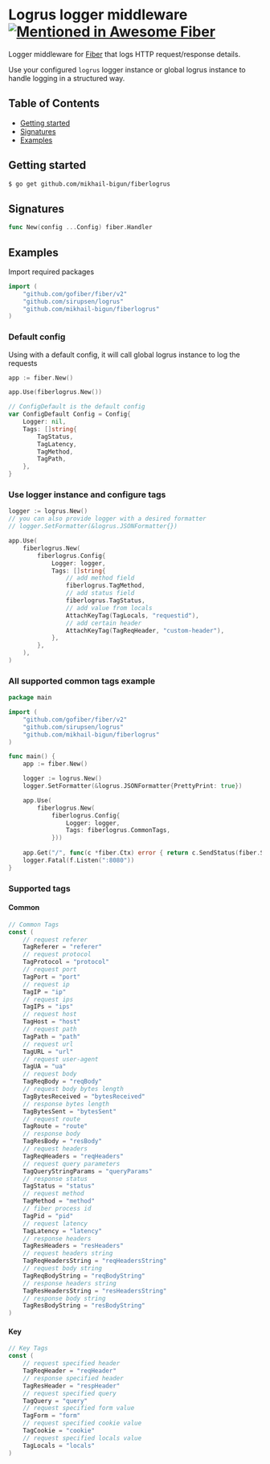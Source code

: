 # Logrus logger middleware [![Mentioned in Awesome Fiber](https://awesome.re/mentioned-badge-flat.svg)](https://github.com/gofiber/awesome-fiber)
Logger middleware for [Fiber](https://github.com/gofiber/fiber) that logs HTTP request/response details.


Use your configured `logrus` logger instance or global logrus instance to handle logging in a structured way.

## Table of Contents
- [Getting started](#getting-started)
- [Signatures](#signatures)
- [Examples](#examples)

## Getting started
```bash
$ go get github.com/mikhail-bigun/fiberlogrus
```
## Signatures
```go
func New(config ...Config) fiber.Handler
```
## Examples
Import required packages
```go
import (
	"github.com/gofiber/fiber/v2"
	"github.com/sirupsen/logrus"
	"github.com/mikhail-bigun/fiberlogrus"
)
```
### Default config
Using with a default config, it will call global logrus instance to log the requests
```go
app := fiber.New()

app.Use(fiberlogrus.New())
```
```go
// ConfigDefault is the default config
var ConfigDefault Config = Config{
	Logger: nil,
	Tags: []string{
		TagStatus,
		TagLatency,
		TagMethod,
		TagPath,
	},
}
```
### Use logger instance and configure tags
```go
logger := logrus.New()
// you can also provide logger with a desired formatter
// logger.SetFormatter(&logrus.JSONFormatter{})

app.Use(
	fiberlogrus.New(
		fiberlogrus.Config{
			Logger: logger,
			Tags: []string{
				// add method field
				fiberlogrus.TagMethod,
				// add status field
				fiberlogrus.TagStatus,
				// add value from locals
				AttachKeyTag(TagLocals, "requestid"),
				// add certain header
				AttachKeyTag(TagReqHeader, "custom-header"),
			},
		},
	),
)
```
### All supported common tags example
```go
package main

import (
	"github.com/gofiber/fiber/v2"
	"github.com/sirupsen/logrus"
	"github.com/mikhail-bigun/fiberlogrus"
)

func main() {
	app := fiber.New()

	logger := logrus.New()
	logger.SetFormatter(&logrus.JSONFormatter{PrettyPrint: true})

	app.Use(
		fiberlogrus.New(
			fiberlogrus.Config{
				Logger: logger,
				Tags: fiberlogrus.CommonTags,
			}))
	
	app.Get("/", func(c *fiber.Ctx) error { return c.SendStatus(fiber.StatusOK) })
	logger.Fatal(f.Listen(":8080"))
}
```

### Supported tags
#### Common
```go
// Common Tags
const (
	// request referer
	TagReferer = "referer"
	// request protocol
	TagProtocol = "protocol"
	// request port
	TagPort = "port"
	// request ip
	TagIP = "ip"
	// request ips
	TagIPs = "ips"
	// request host
	TagHost = "host"
	// request path
	TagPath = "path"
	// request url
	TagURL = "url"
	// request user-agent
	TagUA = "ua"
	// request body
	TagReqBody = "reqBody"
	// request body bytes length
	TagBytesReceived = "bytesReceived"
	// response bytes length
	TagBytesSent = "bytesSent"
	// request route
	TagRoute = "route"
	// response body
	TagResBody = "resBody"
	// request headers
	TagReqHeaders = "reqHeaders"
	// request query parameters
	TagQueryStringParams = "queryParams"
	// response status
	TagStatus = "status"
	// request method
	TagMethod = "method"
	// fiber process id
	TagPid = "pid"
	// request latency
	TagLatency = "latency"
	// response headers
	TagResHeaders = "resHeaders"
	// request headers string
	TagReqHeadersString = "reqHeadersString"
	// request body string
	TagReqBodyString = "reqBodyString"
	// response headers string
	TagResHeadersString = "resHeadersString"
	// response body string
	TagResBodyString = "resBodyString"
)
```
#### Key
```go
// Key Tags
const (
	// request specified header
	TagReqHeader = "reqHeader"
	// response specified header
	TagResHeader = "respHeader"
	// request specified query
	TagQuery = "query"
	// request specified form value
	TagForm = "form"
	// request specified cookie value
	TagCookie = "cookie"
	// request specified locals value
	TagLocals = "locals"
)
```
